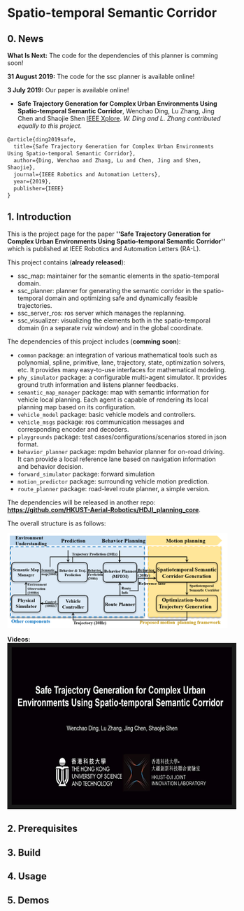 # Spatio-temporal Semantic Corridor

## 0. News
**What Is Next:** The code for the dependencies of this planner is comming soon!

**31 August 2019:** The code for the ssc planner is available online!

**3 July 2019:** Our paper is available online!
* **Safe Trajectory Generation for Complex Urban Environments Using Spatio-temporal Semantic Corridor**, Wenchao Ding, Lu Zhang, Jing Chen and Shaojie Shen [IEEE Xplore](https://ieeexplore.ieee.org/document/8740885). *W. Ding and L. Zhang contributed equally to this project.*
```
@article{ding2019safe,
  title={Safe Trajectory Generation for Complex Urban Environments Using Spatio-temporal Semantic Corridor},
  author={Ding, Wenchao and Zhang, Lu and Chen, Jing and Shen, Shaojie},
  journal={IEEE Robotics and Automation Letters},
  year={2019},
  publisher={IEEE}
}
```

## 1. Introduction
This is the project page for the paper **''Safe Trajectory Generation for Complex Urban Environments Using Spatio-temporal Semantic Corridor''** which is published at IEEE Robotics and Automation Letters (RA-L).

This project contains (**already released**):
* ssc_map: maintainer for the semantic elements in the spatio-temporal domain.
* ssc_planner: planner for generating the semantic corridor in the spatio-temporal domain and optimizing safe and dynamically feasible trajectories.
* ssc_server_ros: ros server which manages the replanning.
* ssc_visualizer: visualizing the elements both in the spatio-temporal domain (in a separate rviz window) and in the global coordinate.

The dependencies of this project includes (**comming soon**):
* `common` package: an integration of various mathematical tools such as polynomial, spline, primitive, lane, trajectory, state, optimization solvers, etc. It provides many easy-to-use interfaces for mathematical modeling.
* `phy_simulator` package: a configurable multi-agent simulator. It provides ground truth information and listens planner feedbacks.
* `semantic_map_manager` package: map with semantic information for vehicle local planning. Each agent is capable of rendering its local planning map based on its configuration.
* `vehicle_model` package: basic vehicle models and controllers.
* `vehicle_msgs` package: ros communication messages and corresponding encoder and decoders.
* `playgrounds` package: test cases/configurations/scenarios stored in json format.
* `behavior_planner` package: mpdm behavior planner for on-road driving. It can provide a local reference lane based on navigation information and behavior decision.
* `forward_simulator` package: forward simulation
* `motion_predictor` package: surrounding vehicle motion prediction.
* `route_planner` package: road-level route planner, a simple version.

The dependencies will be released in another repo: **https://github.com/HKUST-Aerial-Robotics/HDJI_planning_core**.

The overall structure is as follows:

![alt text](fig/overview.png)

**Videos:**
<a href="https://youtu.be/AHosJZ6CITc" target="_blank"><img src="fig/video_cover_1.png" alt="video" width="640" height="360" border="10" /></a>

## 2. Prerequisites

## 3. Build

## 4. Usage

## 5. Demos